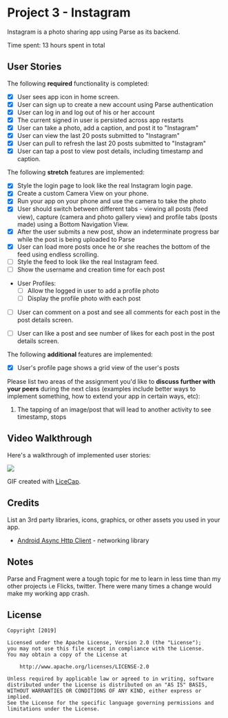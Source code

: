 # Project 3 - Instagram

Instagram is a photo sharing app using Parse as its backend.

Time spent: 13 hours spent in total

## User Stories

The following **required** functionality is completed:

- [X] User sees app icon in home screen.
- [X] User can sign up to create a new account using Parse authentication
- [X] User can log in and log out of his or her account
- [X] The current signed in user is persisted across app restarts
- [X] User can take a photo, add a caption, and post it to "Instagram"
- [X] User can view the last 20 posts submitted to "Instagram"
- [X] User can pull to refresh the last 20 posts submitted to "Instagram"
- [X] User can tap a post to view post details, including timestamp and caption.

The following **stretch** features are implemented:

- [X] Style the login page to look like the real Instagram login page.
- [X] Create a custom Camera View on your phone.
- [X] Run your app on your phone and use the camera to take the photo
- [X] User should switch between different tabs - viewing all posts (feed view), capture (camera and photo gallery view) and profile tabs (posts made) using a Bottom Navigation View.
- [X] After the user submits a new post, show an indeterminate progress bar while the post is being uploaded to Parse
- [X] User can load more posts once he or she reaches the bottom of the feed using endless scrolling.
- [ ] Style the feed to look like the real Instagram feed.
- [ ] Show the username and creation time for each post
- User Profiles:
  - [ ] Allow the logged in user to add a profile photo
  - [ ] Display the profile photo with each post
- [ ] User can comment on a post and see all comments for each post in the post details screen.
- [ ] User can like a post and see number of likes for each post in the post details screen.


The following **additional** features are implemented:

- [X] User's profile page shows a grid view of the user's posts 

Please list two areas of the assignment you'd like to **discuss further with your peers** during the next class (examples include better ways to implement something, how to extend your app in certain ways, etc):

1. The tapping of an image/post that will lead to another activity to see timestamp, stops

## Video Walkthrough

Here's a walkthrough of implemented user stories:

<img src='https://github.com/bemedel/codepath-Instagram/blob/master/insta-gif.gif' />

GIF created with [LiceCap](http://www.cockos.com/licecap/).

## Credits

List an 3rd party libraries, icons, graphics, or other assets you used in your app.

- [Android Async Http Client](http://loopj.com/android-async-http/) - networking library


## Notes

Parse and Fragment were a tough topic for me to learn in less time than my other projects i.e Flicks, twitter. There were many times a change would make my working app crash.

## License

    Copyright [2019]

    Licensed under the Apache License, Version 2.0 (the "License");
    you may not use this file except in compliance with the License.
    You may obtain a copy of the License at

        http://www.apache.org/licenses/LICENSE-2.0

    Unless required by applicable law or agreed to in writing, software
    distributed under the License is distributed on an "AS IS" BASIS,
    WITHOUT WARRANTIES OR CONDITIONS OF ANY KIND, either express or implied.
    See the License for the specific language governing permissions and
    limitations under the License.
